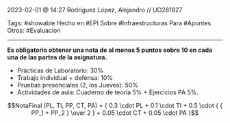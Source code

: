 2023-02-01 @ 14:27
Rodríguez López, Alejandro // UO281827

Tags:
	#showable
	Hecho en #EPI
	Sobre #Infraestructuras
	Para #Apuntes
	Otros: #Evaluacion
	 
<hr>

**Es obligatorio obtener una nota de al menos 5 puntos sobre 10 en cada una de las partes de la asignatura.**
- Prácticas de Laboratorio: 30%
- Trabajo individual + defensa: 10%
- Pruebas presenciales (2, los Jueves): 50%
- Actividades de aula: Cuaderno de teoría 5% + Ejercicios PA 5%.

$$NotaFinal (PL, TI, PP, CT, PA) = { 0.3 \cdot PL + 0.1 \cdot TI + 0.5 \cdot { { PP_1 + PP_2 } \over 2 } + 0.05 \cdot CT + 0.05 \cdot PA }$$
